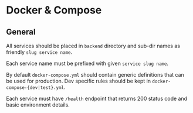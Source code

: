 # Docker & Compose

## General

All services should be placed in `backend` directory and sub-dir names as friendly `slug service name`.

Each service name must be prefixed with given `service slug name`.

By default `docker-compose.yml` should contain generic definitions that can
be used for production. Dev specific rules should be kept in `docker-compose-{dev|test}.yml`.

Each service must have `/health` endpoint that returns 200 status code and basic environment details.
